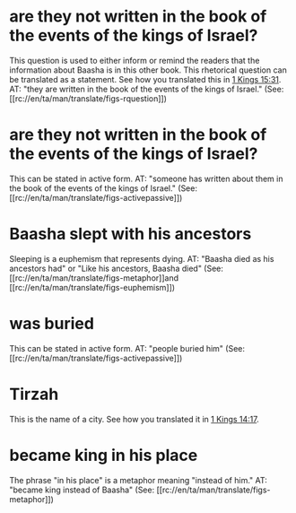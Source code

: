 # are they not written in the book of the events of the kings of Israel?

This question is used to either inform or remind the readers that the information about Baasha is in this other book. This rhetorical question can be translated as a statement. See how you translated this in [1 Kings 15:31](../15/31.md). AT: "they are written in the book of the events of the kings of Israel." (See: [[rc://en/ta/man/translate/figs-rquestion]])

# are they not written in the book of the events of the kings of Israel?

This can be stated in active form. AT: "someone has written about them in the book of the events of the kings of Israel." (See: [[rc://en/ta/man/translate/figs-activepassive]])

# Baasha slept with his ancestors

Sleeping is a euphemism that represents dying. AT: "Baasha died as his ancestors had" or "Like his ancestors, Baasha died" (See: [[rc://en/ta/man/translate/figs-metaphor]]and [[rc://en/ta/man/translate/figs-euphemism]])

# was buried

This can be stated in active form. AT: "people buried him" (See: [[rc://en/ta/man/translate/figs-activepassive]])

# Tirzah

This is the name of a city. See how you translated it in [1 Kings 14:17](../14/17.md).

# became king in his place

The phrase "in his place" is a metaphor meaning "instead of him." AT: "became king instead of Baasha" (See: [[rc://en/ta/man/translate/figs-metaphor]])